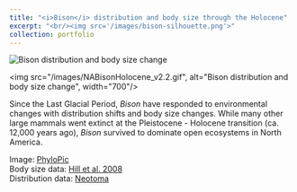 ```yaml
---
title: "<i>Bison</i> distribution and body size through the Holocene"
excerpt: "<br/><img src='/images/bison-silhouette.png'>"
collection: portfolio
---
```


![Bison distribution and body size change](/images/NABisonHolocene_v2.2.gif)  

<img src="/images/NABisonHolocene_v2.2.gif", alt="Bison distribution and body size change", width="700"/>
  
  
Since the Last Glacial Period, _Bison_ have responded to environmental changes with distribution shifts and body size changes. While many other large mammals went extinct at the Pleistocene - Holocene transition (ca. 12,000 years ago), _Bison_ survived to dominate open ecosystems in North America.

Image: [PhyloPic](http://phylopic.org/)  
Body size data: [Hill et al. 2008](https://www.sciencedirect.com/science/article/pii/S0277379108001571?via%3Dihub)  
Distribution data: [Neotoma](https://www.neotomadb.org/)  
